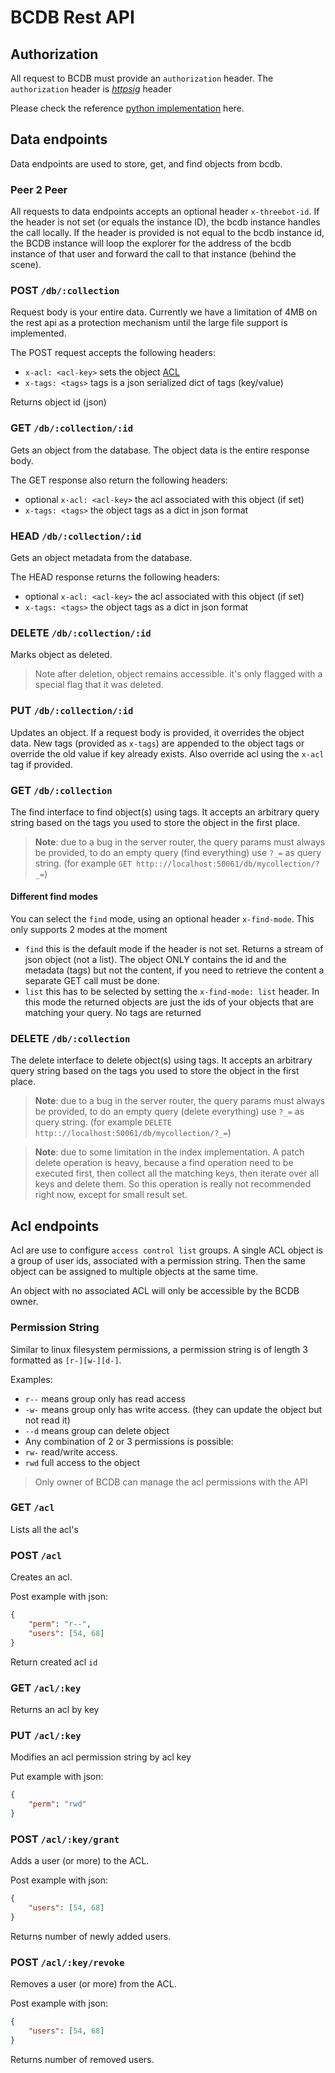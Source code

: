# BCDB Rest API

## Authorization
All request to BCDB must provide an `authorization` header. The `authorization` header is *[httpsig](https://tools.ietf.org/html/draft-cavage-http-signatures-12)* header

Please check the reference [python implementation](https://github.com/threefoldtech/bcdb/blob/bed9aa93b86c6d14f8534a6627bba1a4a75f2037/clients/python/bcdb/auth.py#L60) here.


## Data endpoints
Data endpoints are used to store, get, and find objects from bcdb.

### Peer 2 Peer
All requests to data endpoints accepts an optional header `x-threebot-id`. If the header is not set (or equals the instance ID), the bcdb instance handles the call locally. If the header is provided is not equal to the bcdb instance id, the BCDB instance will loop the explorer for the address of the bcdb instance of that user and forward the call to that instance (behind the scene).

### POST `/db/:collection`
Request body is your entire data. Currently we have a limitation of 4MB on the rest api as a protection mechanism until the large file support is implemented.

The POST request accepts the following headers:
- `x-acl: <acl-key>` sets the object [ACL](#acl-enpoints)
- `x-tags: <tags>` tags is a json serialized dict of tags (key/value)

Returns object id (json)

### GET `/db/:collection/:id`
Gets an object from the database. The object data is the entire response body.

The GET response also return the following headers:
- optional `x-acl: <acl-key>` the acl associated with this object (if
set)
- `x-tags: <tags>` the object tags as a dict in json format

### HEAD `/db/:collection/:id`
Gets an object metadata from the database.

The HEAD response returns the following headers:
- optional `x-acl: <acl-key>` the acl associated with this object (if
set)
- `x-tags: <tags>` the object tags as a dict in json format

### DELETE `/db/:collection/:id`
Marks object as deleted.

> Note after deletion, object remains accessible. it's only flagged with a special flag that it was deleted.

### PUT `/db/:collection/:id`
Updates an object. If a request body is provided, it overrides the object data. New tags (provided as `x-tags`) are appended to the object tags or override the old value if key already exists. Also override acl using the `x-acl` tag if provided.

### GET `/db/:collection`
The find interface to find object(s) using tags. It accepts an arbitrary query string based on the tags you used to store the object in the first place.

> **Note**: due to a bug in the server router, the query params must always be provided, to do an empty query (find everything) use `?_=` as query string. (for example `GET http:://localhost:50061/db/mycollection/?_=`)

#### Different find modes
You can select the `find` mode, using an optional header `x-find-mode`. This only supports 2 modes at the moment
- `find` this is the default mode if the header is not set.
Returns a stream of json object (not a list). The object ONLY contains the id and the metadata (tags) but not the content, if you need to retrieve the content a separate GET call must be done.
- `list` this has to be selected by setting the `x-find-mode: list` header. In this mode the returned objects are just the ids of your objects that are matching your query. No tags are returned

### DELETE `/db/:collection`
The delete interface to delete object(s) using tags. It accepts an arbitrary query string based on the tags you used to store the object in the first place.

> **Note**: due to a bug in the server router, the query params must always be provided, to do an empty query (delete everything) use `?_=` as query string. (for example `DELETE http:://localhost:50061/db/mycollection/?_=`)

> **Note**: due to some limitation in the index implementation. A patch delete operation is heavy, because a find operation need to be executed first, then collect all the matching keys, then iterate over all keys and delete them. So this operation is really not recommended right now, except for small result set.

## Acl endpoints
Acl are use to configure `access control list` groups. A single ACL object is a group of user ids, associated with a permission string. Then the same object can be assigned to multiple objects at the same time.

An object with no associated ACL will only be accessible by the BCDB owner.

### Permission String
Similar to linux filesystem permissions, a permission string is of length 3 formatted as `[r-][w-][d-]`.

Examples:
- `r--` means group only has read access
- `-w-` means group only has write access. (they can update the object but not read it)
- `--d` means group can delete object
- Any combination of 2 or 3 permissions is possible:
 - `rw-` read/write access.
 - `rwd` full access to the object

> Only owner of BCDB can manage the acl permissions with the API

### GET `/acl`

Lists all the acl's

### POST `/acl`

Creates an acl.

Post example with json:
```json
{
    "perm": "r--",
    "users": [54, 68]
}
```

Return created acl `id`

### GET `/acl/:key`

Returns an acl by key

### PUT `/acl/:key`

Modifies an acl permission string by acl key

Put example with json:
```json
{
    "perm": "rwd"
}
```

### POST `/acl/:key/grant`

Adds a user (or more) to the ACL.

Post example with json:
```json
{
    "users": [54, 68]
}
```

Returns number of newly added users.

### POST `/acl/:key/revoke`

Removes a user (or more) from the ACL.

Post example with json:
```json
{
    "users": [54, 68]
}

```
Returns number of removed users.
